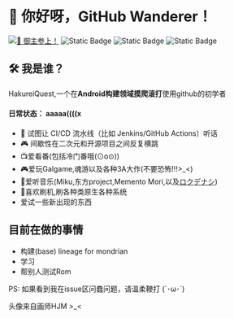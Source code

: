 # 🌸 你好呀，GitHub Wanderer！  
[![🏮 御主参上！](https://img.shields.io/badge/Join%20in-2021.01.01-ff69b4)]([](https://api.github.com/users/cgfgm) "「これが私のGitHub修行の始まりでした...」")
![Static Badge](https://img.shields.io/badge/Miku-love-39c5bb)
![Static Badge](https://img.shields.io/badge/%E4%B8%9C%E6%96%B9project-like-39C5BB)
![Static Badge](https://img.shields.io/badge/phigros-like-blue)

## 🛠️ 我是谁？  
HakureiQuest,一个在**Android构建领域摸爬滚打**使用github的初学者
#### 日常状态：  aaaaa((((x
- 🧩 试图让 CI/CD 流水线（比如 Jenkins/GitHub Actions）听话  
- 🎮 间歇性在二次元和开源项目之间反复横跳
- 📺爱看番(包括冷门番哦(⊙o⊙))
- 🎮爱玩Galgame,魂游以及各种3A大作(不要恐怖!!!>_<)
- 🎵爱听音乐(Miku,东方project,Memento Mori,以及[ロクデナシ](https://www.youtube.com/@Rokudenashi_ninzin))
- 📱喜欢刷机,刷各种类原生各种系统
- 爱试一些新出现的东西

## 目前在做的事情
- 构建(base) lineage for mondrian
- 学习
- 帮别人测试Rom

PS: 如果看到我在issue区问蠢问题，请温柔鞭打 (´･ω･`)

头像来自画师HJM >_<
